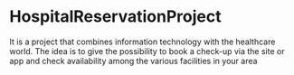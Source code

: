 # HospitalReservationProject

It is a project that combines information technology with the healthcare world.
The idea is to give the possibility to book a check-up via the site or app and check availability among the various facilities in your area
